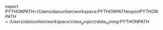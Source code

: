 export PYTHONPATH=/Users/daixunlian/workspace:$PYTHONPATH
export PYTHONPATH=/Users/daixunlian/workspace/class_project/data_mining:$PYTHONPATH